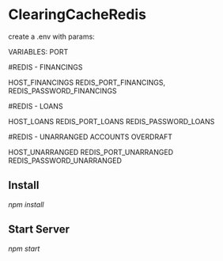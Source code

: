 # ClearingCacheRedis


create a .env with params:

VARIABLES: 
PORT

#REDIS - FINANCINGS

HOST_FINANCINGS
REDIS_PORT_FINANCINGS,
REDIS_PASSWORD_FINANCINGS

#REDIS - LOANS

HOST_LOANS
REDIS_PORT_LOANS
REDIS_PASSWORD_LOANS

#REDIS - UNARRANGED ACCOUNTS OVERDRAFT

HOST_UNARRANGED
REDIS_PORT_UNARRANGED
REDIS_PASSWORD_UNARRANGED


## Install

*npm install*

## Start Server

*npm start*
